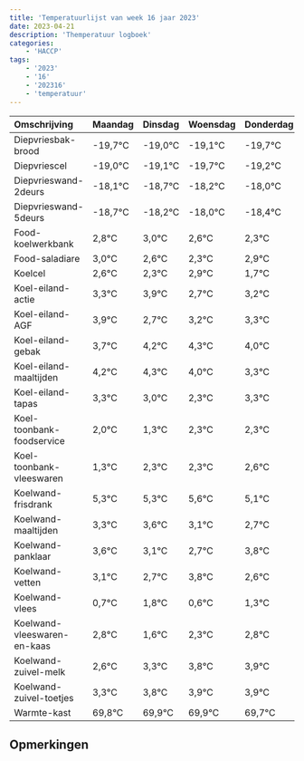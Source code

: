 ```yaml
---
title: 'Temperatuurlijst van week 16 jaar 2023'
date: 2023-04-21
description: 'Themperatuur logboek'
categories:
    - 'HACCP'
tags:
    - '2023'
    - '16'
    - '202316'
    - 'temperatuur'
---
```

|Omschrijving|Maandag|Dinsdag|Woensdag|Donderdag|Vrijdag|Zaterdag|Zondag|
|:---|:---|:---|:---|:---|:---|:---|:---|
|Diepvriesbak-brood|-19,7°C|-19,0°C|-19,1°C|-19,7°C|-19,2°C| | |
|Diepvriescel|-19,0°C|-19,1°C|-19,7°C|-19,2°C|-19,0°C| | |
|Diepvrieswand-2deurs|-18,1°C|-18,7°C|-18,2°C|-18,0°C|-18,4°C| | |
|Diepvrieswand-5deurs|-18,7°C|-18,2°C|-18,0°C|-18,4°C|-18,7°C| | |
|Food-koelwerkbank|2,8°C|3,0°C|2,6°C|2,3°C|2,9°C| | |
|Food-saladiare|3,0°C|2,6°C|2,3°C|2,9°C|1,7°C| | |
|Koelcel|2,6°C|2,3°C|2,9°C|1,7°C|2,2°C| | |
|Koel-eiland-actie|3,3°C|3,9°C|2,7°C|3,2°C|3,3°C| | |
|Koel-eiland-AGF|3,9°C|2,7°C|3,2°C|3,3°C|3,0°C| | |
|Koel-eiland-gebak|3,7°C|4,2°C|4,3°C|4,0°C|3,3°C| | |
|Koel-eiland-maaltijden|4,2°C|4,3°C|4,0°C|3,3°C|4,3°C| | |
|Koel-eiland-tapas|3,3°C|3,0°C|2,3°C|3,3°C|3,3°C| | |
|Koel-toonbank-foodservice|2,0°C|1,3°C|2,3°C|2,3°C|2,6°C| | |
|Koel-toonbank-vleeswaren|1,3°C|2,3°C|2,3°C|2,6°C|2,1°C| | |
|Koelwand-frisdrank|5,3°C|5,3°C|5,6°C|5,1°C|4,7°C| | |
|Koelwand-maaltijden|3,3°C|3,6°C|3,1°C|2,7°C|3,8°C| | |
|Koelwand-panklaar|3,6°C|3,1°C|2,7°C|3,8°C|2,6°C| | |
|Koelwand-vetten|3,1°C|2,7°C|3,8°C|2,6°C|3,3°C| | |
|Koelwand-vlees|0,7°C|1,8°C|0,6°C|1,3°C|1,8°C| | |
|Koelwand-vleeswaren-en-kaas|2,8°C|1,6°C|2,3°C|2,8°C|2,9°C| | |
|Koelwand-zuivel-melk|2,6°C|3,3°C|3,8°C|3,9°C|3,9°C| | |
|Koelwand-zuivel-toetjes|3,3°C|3,8°C|3,9°C|3,9°C|3,7°C| | |
|Warmte-kast|69,8°C|69,9°C|69,9°C|69,7°C|69,8°C| | |

## Opmerkingen



